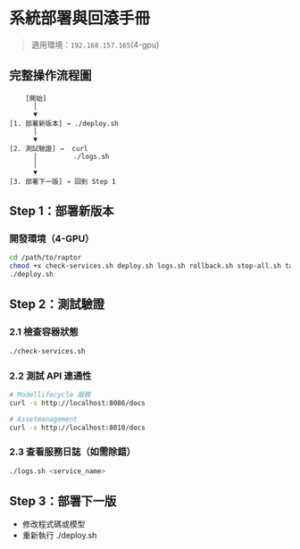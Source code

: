 #  系統部署與回滾手冊
> 適用環境：`192.168.157.165`(4-gpu)
##  完整操作流程圖
        [開始]
          │
          ▼
    [1. 部署新版本] → ./deploy.sh 
          │
          ▼
    [2. 測試驗證] →  curl 
          │         ./logs.sh
          │
          ▼
    [3. 部署下一版] → 回到 Step 1


##  Step 1：部署新版本

### 開發環境（4-GPU）

```bash
cd /path/to/raptor
chmod +x check-services.sh deploy.sh logs.sh rollback.sh stop-all.sh tag-backup.sh
./deploy.sh
```

## Step 2：測試驗證

### 2.1 檢查容器狀態

```bash
./check-services.sh
```

### 2.2 測試 API 連通性 

```bash
# Modellifecycle 服務
curl -s http://localhost:8086/docs

# Assetmanagement
curl -s http://localhost:8010/docs
```

### 2.3 查看服務日誌（如需除錯）

```bash
./logs.sh <service_name>
```


## Step 3：部署下一版

- 修改程式碼或模型  
- 重新執行 ./deploy.sh  

